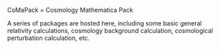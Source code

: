 CoMaPack = Cosmology Mathematica Pack

A series of packages are hosted here, including some basic general relativity calculations, cosmology background calculation, cosmological perturbation calculation, etc.